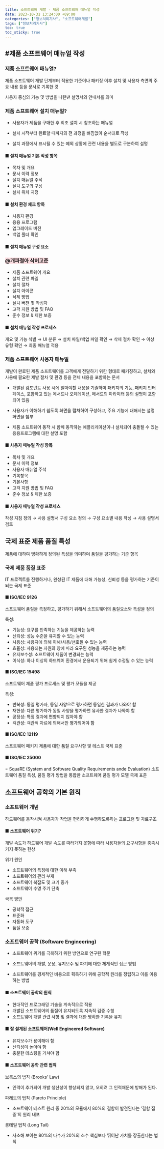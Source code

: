 ```yaml
---
title: 소프트웨어 개발 - 제품 소프트웨어 매뉴얼 작성
date: 2023-10-31 13:24:00 +09:00
categories: ["정보처리기사", "소프트웨어개발"]
tags: ["정보처리기사"]
toc: true
toc_sticky: true
---
```


<span style="color:#f00"></span>

## #제품 소프트웨어 매뉴얼 작성

### 제품 소프트웨어 매뉴얼?

제품 소프트웨어 개발 단계부터 적용한 기준이나 패키징 이후 설치 및 사용자 측면의 주요 내용 등을 문서로 기록한 것

사용자 중심의 기능 및 방법을 나탄낸 설명서와 안내서를 의미

### 제품 소프트웨어 설치 매뉴얼?

- 사용자가 제품을 구매한 후 최초 설치 시 참조하는 매뉴얼

- 설치 시작부터 완료할 때까지의 전 과정을 빠짐없이 순서대로 작성

- 설치 과정에서 표시될 수 있는 예외 상황에 관련 내용을 별도로 구분하여 설명

#### ■ 설치 매뉴얼 기본 작성 항목

- 목차 및 개요
- 문서 이력 정보
- 설치 매뉴얼 주석
- 설치 도구의 구성
- 설치 위치 지정

#### ■ 설치 환경 체크 항목

- 사용자 환경
- 응용 프로그램
- 업그레이드 버전
- 백업 폴더 확인

#### ■ 설치 매뉴얼 구성 요소

### <span style="background-color:#ffdce0">@개파절아 삭버고준</span>

- 제품 소프트웨어 개요
- 설치 관련 파일
- 설치 절차
- 설치 아이콘
- 삭제 방법
- 설치 버전 및 작성자
- 고객 지원 방법 및 FAQ
- 준수 정보 & 제한 보증

#### ■ 설치 매뉴얼 작성 프로세스

개요 및 기능 식별 → UI 분류 → 설치 파일/백업 파일 확인 → 삭제 절차 확인 → 이상 유형 확인 → 최종 매뉴얼 적용

### 제품 소프트웨어 사용자 매뉴얼

개발이 완료된 제품 소프트웨어를 고객에게 전달하기 위한 형태로 패키징하고, 설치와 사용에 필요한 제발 절차 및 환경 등을 전체 내용을 포함하는 문서

- 개발된 컴포넌트 사용 시에 알아야할 내용을 기술하며 패키지의 기능, 패키지 인터페이스, 포함하고 있는 메서드나 오페레이션, 메서드의 파라미터 등의 설명이 포함되어 있음

- 사용자가 이해하기 쉽도록 화면을 캡쳐하여 구성하고, 주요 기능에 대해서는 설명 화면을 첨부

- 제품 소프트웨어 동작 시 함께 동작하는 애플리케이션이나 설치되어 충돌될 수 있는 응용프로그램에 대한 설명 포함

#### ■ 사용자 매뉴얼 작성 항목

- 목차 및 개요
- 문서 이력 정보
- 사용자 매뉴얼 주석
- 기록항목
- 기본사항
- 고객 지원 방법 및 FAQ
- 준수 정보 & 제한 보증

#### ■ 사용자 매뉴얼 작성 프로세스

작성 지침 정의 → 사용 설명서 구성 요소 정의 → 구성 요소별 내용 작성 → 사용 설명서 검토

## 국제 표준 제품 품질 특성

제품에 대하여 명확하게 정의된 특성을 의미하며 품질을 평가하는 기준 항목

### 국제 제품 품질 표준

IT 프로젝트를 진행하거나, 완성된 IT 제품에 대해 가능성, 신뢰성 등을 평가하는 기준이 되는 국제 표준

#### ■ ISO/IEC 9126

소프트웨어 품질을 측정하고, 평가하기 위해서 소프트웨어의 품질요소와 특성을 정의

특성:

- 기능성: 요구를 만족하는 기능을 제공하는 능력
- 신뢰성: 성능 수준을 유지할 수 있는 능력
- 사용성: 사용자에 의해 이해/사용/선호될 수 있는 능력
- 효율성: 사용되는 자원의 양에 따라 요구된 성능을 제공하는 능력
- 유지보수성: 소프트웨어 제품이 변경되는 능력
- 이식성: 하나 이상의 하드웨어 환경에서 운용되기 위해 쉽게 수정될 수 있는 능력

#### ■ ISO/IEC 15498

소프트웨어 제품 평가 프로세스 및 평가 모듈을 제공

특성:

- 반복성: 동일 평가자, 동일 사양으로 평가하면 동일한 결과가 나와야 함
- 재현성: 다른 평가자가 동일 사양을 평가하면 유사한 결과가 나와야 함
- 공정성: 특정 결과에 편향되지 않아야 함
- 객관성: 객관적 자료에 의해서만 평가되어야 함

#### ■ ISO/IEC 12119

소프트웨어 패키지 제품에 대한 품질 요구사항 및 테스트 국제 표준

#### ■ ISO/IEC 25000

= SquaRE (System and Software Quality Requirements ande Evaluation)
소프트웨어 품질 특성, 품질 평가 방법을 통합한 소프트웨어 품질 평가 모델 국제 표준

## 소프트웨어 공학의 기본 원칙

### 소프트웨어 개념

하드웨어를 동작시켜 사용자가 작업을 편리하게 수행하도록하는 프로그램 및 자료구조

#### ■ 소프트웨어 위기?

개발 속도가 하드웨어 개발 속도를 따라가지 못함에 따라 사용자들의 요구사항을 충족시키지 못하는 현상

위기 원인

- 소프트웨어의 특징에 대한 이해 부족
- 소프트웨어의 관리 부재
- 소프트웨어 복잡도 및 크기 증가
- 소프트웨어 수명 주기 단축

극복 방안

- 공학적 접근
- 표준화
- 자동화 도구
- 품질 보증

### 소프트웨어 공학 (Software Engineering)

- 소프트웨어 위기를 극복하기 위한 방안으로 연구된 학문

- 소프트웨어의 개발, 운용, 유지보수 및 파기에 대한 체계적인 접근 방법

- 소프트웨어를 경제적인 비용으로 획득하기 위해 공학적 원리를 정립하고 이를 이용하는 방법

#### ■ 소프트웨어 공학의 원칙

- 현대적인 프로그래밍 기술을 계속적으로 적용
- 개발된 소프트웨어의 품질이 유지되도록 지속적 검증 수행
- 소프트웨어 개발 관련 사항 및 결과에 대한 명확한 기록을 유지

#### ■ 잘 설계된 소프트웨어(Well Engineered Software)

- 유지보수가 용이해야 함
- 신뢰성이 높아야 함
- 충분한 테스팅을 거쳐야 함

#### ■ 소프트웨어 공학 관련 법칙

브룩스의 법칙 (Brooks' Law)

- 인력이 추가되어 개발 생산성이 향상되지 않고, 오히려 그 인력때문에 방해가 된다.

파레토의 법칙 (Pareto Principle)

- 소프트웨어 테스트 원리 중 20%의 모듈에서 80%의 결함이 발견된다는 '결함 집중'의 원리 내포

롱테일 법칙 (Long Tail)

- 사소해 보이는 80%의 다수가 20%의 소수 핵심보다 뛰어난 가치를 장출한다는 법칙
